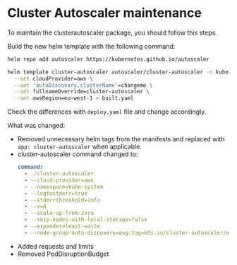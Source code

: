 # Cluster Autoscaler maintenance

To maintain the clusterautoscaler package, you should follow this steps.

Build the new helm template with the following command:

```bash
helm repo add autoscaler https://kubernetes.github.io/autoscaler

helm template cluster-autoscaler autoscaler/cluster-autoscaler -n kube-system \
  --set cloudProvider=aws \
  --set 'autoDiscovery.clusterName'=changeme \
  --set fullnameOverride=cluster-autoscaler \
  --set awsRegion=eu-west-1 > built.yaml
```

Check the differences with `deploy.yaml` file and change accordingly.

What was changed:

- Removed unnecessary helm tags from the manifests and replaced with `app: cluster-autoscaler` when applicable.
- cluster-autoscaler command changed to: 
  ```yaml
  command:
    - ./cluster-autoscaler
    - --cloud-provider=aws
    - --namespace=kube-system
    - --logtostderr=true
    - --stderrthreshold=info
    - --v=4
    - --scale-up-from-zero
    - --skip-nodes-with-local-storage=false
    - --expander=least-waste
    - --node-group-auto-discovery=asg:tag=k8s.io/cluster-autoscaler/enabled,k8s.io/cluster-autoscaler/changeme
  ```
- Added requests and limits
- Removed PodDisruptionBudget
